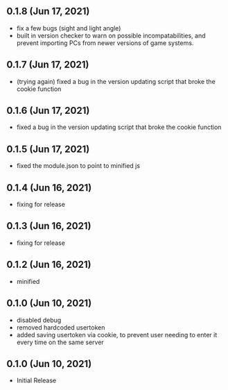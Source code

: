 ## 0.1.8 (Jun 17, 2021)

* fix a few bugs (sight and light angle)
* built in version checker to warn on possible incompatabilities, and prevent importing PCs from newer versions of game systems.

## 0.1.7 (Jun 17, 2021)

* (trying again) fixed a bug in the version updating script that broke the cookie function

## 0.1.6 (Jun 17, 2021)

* fixed a bug in the version updating script that broke the cookie function

## 0.1.5 (Jun 17, 2021)

* fixed the module.json to point to minified js

## 0.1.4 (Jun 16, 2021)

* fixing for release

## 0.1.3 (Jun 16, 2021)

* fixing for release

## 0.1.2 (Jun 16, 2021)

* minified

## 0.1.0 (Jun 10, 2021)

* disabled debug
* removed hardcoded usertoken
* added saving usertoken via cookie, to prevent user needing to enter it every time on the same server

## 0.1.0 (Jun 10, 2021)

* Initial Release